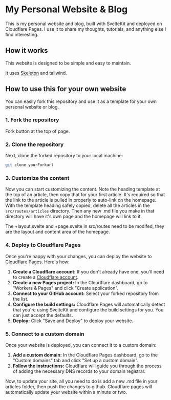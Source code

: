 # My Personal Website & Blog

This is my personal website and blog, built with SvelteKit and deployed on Cloudflare Pages. I use it to share my thoughts, tutorials, and anything else I find interesting.

## How it works

This website is designed to be simple and easy to maintain. 

It uses [Skeleton](https://www.skeleton.dev/docs/get-started) and tailwind.

## How to use this for your own website

You can easily fork this repository and use it as a template for your own personal website or blog. 

### 1. Fork the repository

Fork button at the top of page.

### 2. Clone the repository

Next, clone the forked repository to your local machine:

```bash
git clone yourForkurl
```

### 3. Customize the content

Now you can start customizing the content.
Note the heading template at the top of an article, then copy that for your first article. It's required so that the link to the article is pulled in properly to auto-link on the homepage. With the template heading safely copied, delete all the articles in the `src/routes/articles` directory.
Then any new .md file you make in that directory will have it's own page and the homepage will link to it.

The +layout.svelte and +page.svelte in src/routes need to be modifed, they are the layout and content area of the homepage.

### 4. Deploy to Cloudflare Pages

Once you're happy with your changes, you can deploy the website to Cloudflare Pages. Here's how:

1.  **Create a Cloudflare account:** If you don't already have one, you'll need to create a [Cloudflare account](https://dash.cloudflare.com/sign-up).
2.  **Create a new Pages project:** In the Cloudflare dashboard, go to "Workers & Pages" and click "Create application".
3.  **Connect to your GitHub account:** Select your forked repository from the list.
4.  **Configure the build settings:** Cloudflare Pages will automatically detect that you're using SvelteKit and configure the build settings for you. You can just accept the defaults.
5.  **Deploy:** Click "Save and Deploy" to deploy your website.

### 5. Connect to a custom domain

Once your website is deployed, you can connect it to a custom domain:

1.  **Add a custom domain:** In the Cloudflare Pages dashboard, go to the "Custom domains" tab and click "Set up a custom domain".
2.  **Follow the instructions:** Cloudflare will guide you through the process of adding the necessary DNS records to your domain registrar.

Now, to update your site, all you need to do is add a new .md file in your articles folder, then push the changes to github. Cloudflare pages will automatically update your website within a minute or two.